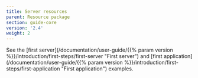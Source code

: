 ```yaml
---
title: Server resources
parent: Resource package
section: guide-core
version: '2.4'
weight: 2
---
```

See the [first server](/documentation/user-guide/{{% param version %}}/introduction/first-steps/first-server "First server")
and [first application](/documentation/user-guide/{{% param version %}}/introduction/first-steps/first-application "First application")
examples.
